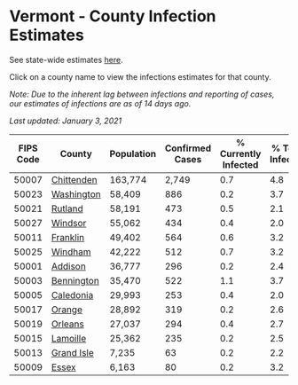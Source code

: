 # Vermont - County Infection Estimates

See state-wide estimates [here](/infections/us-vt).

Click on a county name to view the infections estimates for that county.

*Note: Due to the inherent lag between infections and reporting of cases, our estimates of infections are as of 14 days ago.*

*Last updated: January 3, 2021*

|   FIPS Code |                   County |   Population |   Confirmed Cases |   % Currently Infected |   % Total Infected |
|-------------|--------------------------|--------------|-------------------|------------------------|--------------------|
|       50007 | [Chittenden](chittenden) |      163,774 |             2,749 |                    0.7 |                4.8 |
|       50023 | [Washington](washington) |       58,409 |               886 |                    0.2 |                3.7 |
|       50021 |       [Rutland](rutland) |       58,191 |               473 |                    0.5 |                2.1 |
|       50027 |       [Windsor](windsor) |       55,062 |               434 |                    0.4 |                2.0 |
|       50011 |     [Franklin](franklin) |       49,402 |               564 |                    0.6 |                3.2 |
|       50025 |       [Windham](windham) |       42,222 |               512 |                    0.7 |                3.2 |
|       50001 |       [Addison](addison) |       36,777 |               296 |                    0.2 |                2.4 |
|       50003 | [Bennington](bennington) |       35,470 |               522 |                    1.1 |                3.7 |
|       50005 |   [Caledonia](caledonia) |       29,993 |               253 |                    0.4 |                2.0 |
|       50017 |         [Orange](orange) |       28,892 |               319 |                    0.2 |                2.6 |
|       50019 |       [Orleans](orleans) |       27,037 |               294 |                    0.4 |                2.7 |
|       50015 |     [Lamoille](lamoille) |       25,362 |               235 |                    0.2 |                2.5 |
|       50013 | [Grand Isle](grand-isle) |        7,235 |                63 |                    0.2 |                2.2 |
|       50009 |           [Essex](essex) |        6,163 |                80 |                    0.2 |                3.2 |
